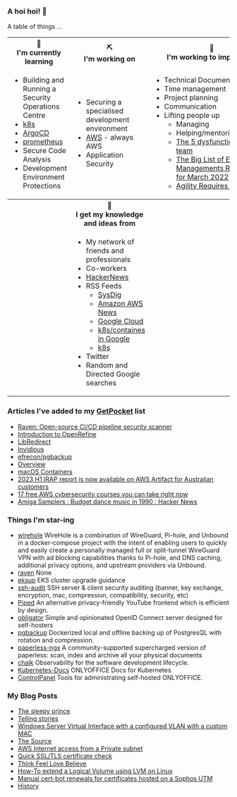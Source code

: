 ### A hoi hoi! 👋

A table of things ...

<table>
    <tr>
        <th>🌱<br/>I'm currently learning</th>
        <th>⛏<br/> I'm working on</th>
        <th>🚧<br/>I'm working to improve on</th>
    </tr>
    <tr>
        <td>
            <ul>
                <li>Building and Running a Security Operations Centre</li>
                <li><a href="https://kubernetes.io/">k8s</a></li>
                <li><a href="https://argoproj.github.io/">ArgoCD</a></li>
                <li><a href="https://prometheus.io/">prometheus</a></li>
                <li>Secure Code Analysis</li>
                <li>Development Environment Protections</li>
            </ul>
        </td>
        <td>
            <ul>
                <li>Securing a specialised development environment</li>
                <li><a href="https://aws.amazon.com/">AWS</a> - always AWS</li>
                <li>Application Security</li>
            </ul>
        </td>
        <td>
            <ul>
                <li>Technical Documentation</li>
                <li>Time management</li>
                <li>Project planning</li>
                <li>Communication</li>
                <li>Lifting people up
                    <ul>
                      <li>Managing</li>
                      <li>Helping/mentoring/coaching</li>
                      <li><a href="https://valid.com/5-dysfunctions-of-a-team/">The 5 dysfunctions of a team</a></li>
                      <li><a href="https://practicallyleading.dev/the-big-list-of-engineering-management-resources-march-2022">The Big List of Engineering Managements Resources - for March 2022</a></li>
                      <li><a href="https://www.industriallogic.com/blog/agility-requires-balance/">Agility Requires Balance</a></li>
                    </ul>
                </li>
            </ul>
        </td>
    </tr>
    <tr>
        <th>&nbsp;</th>
        <th>🏫<br/>I get my knowledge and ideas from</th>
        <th>&nbsp;</th>
    </tr>
    <tr>
        <td>&nbsp;</td>
        <td>
            <ul>
                <li>My network of friends and professionals</li>
                <li>Co-workers</li>
                <li><a href="https://news.ycombinator.com/">HackerNews</a></li>
                <li>RSS Feeds
                    <ul>
                        <li><a href="http://fetchrss.com/rss/5b4e9e358a93f8cc058b4567960404014.xml">SysDig</a></li>
                        <li><a href="https://aws.amazon.com/new/feed/">Amazon AWS News</a></li>
                        <li><a href="https://cloudblog.withgoogle.com/rss/">Google Cloud</a></li>
                        <li><a href="https://cloudblog.withgoogle.com/products/containers-kubernetes/rss/">k8s/containes in Google</a></li>
                        <li><a href="https://kubernetes.io/feed.xml">k8s</a></li>
                    </ul>
                </li>
                <li>Twitter</li>
                <li>Random and Directed Google searches</li>
            </ul>
        </td>
        <td>&nbsp;</td>
    </tr>
</table>

### Articles I've added to my [GetPocket](https://getpocket.com/) list

* [Raven: Open-source CI/CD pipeline security scanner](https://www.helpnetsecurity.com/2023/10/27/raven-open-source-security-scanner/)
* [Introduction to OpenRefine](https://openrefine.org/)
* [LibRedirect](https://libredirect.github.io/)
* [Invidious](https://invidious.io/)
* [efrecon/pgbackup](https://github.com/efrecon/pgbackup)
* [Overview](https://github.com/ONLYOFFICE/CommunityServer)
* [macOS Containers](https://macoscontainers.org/)
* [2023 H1 IRAP report is now available on AWS Artifact for Australian customers](https://aws.amazon.com/blogs/security/2023-h1-irap-report-is-now-available-on-aws-artifact-for-australian-customers/)
* [17 free AWS cybersecurity courses you can take right now](https://www.helpnetsecurity.com/2023/09/12/free-aws-cybersecurity-courses/)
* [Amiga Samplers : Budget dance music in 1990 : Hacker News](https://news.ycombinator.com/item?id=37376675)

### Things I'm star-ing

* [wirehole](https://github.com/IAmStoxe/wirehole)
  WireHole is a combination of WireGuard, Pi-hole, and Unbound in a docker-compose project with the intent of enabling users to quickly and easily create a personally managed full or split-tunnel WireGuard VPN with ad blocking capabilities thanks to Pi-hole, and DNS caching, additional privacy options, and upstream providers via Unbound.
* [raven](https://github.com/CycodeLabs/raven)
  None
* [eksup](https://github.com/clowdhaus/eksup)
  EKS cluster upgrade guidance
* [ssh-audit](https://github.com/jtesta/ssh-audit)
  SSH server & client security auditing (banner, key exchange, encryption, mac, compression, compatibility, security, etc)
* [Piped](https://github.com/TeamPiped/Piped)
  An alternative privacy-friendly YouTube frontend which is efficient by design.
* [obligator](https://github.com/anderspitman/obligator)
  Simple and opinionated OpenID Connect server designed for self-hosters
* [pgbackup](https://github.com/efrecon/pgbackup)
  Dockerized local and offline backing up of PostgresQL with rotation and compression.
* [paperless-ngx](https://github.com/paperless-ngx/paperless-ngx)
  A community-supported supercharged version of paperless: scan, index and archive all your physical documents
* [chalk](https://github.com/crashappsec/chalk)
  Observability for the software development lifecycle. 
* [Kubernetes-Docs](https://github.com/ONLYOFFICE/Kubernetes-Docs)
  ONLYOFFICE Docs for Kubernetes
* [ControlPanel](https://github.com/ONLYOFFICE/ControlPanel)
  Tools for administrating self-hosted ONLYOFFICE.

### My Blog Posts

* [The sleepy prince](https://pgmac.net.au/family/2023/09/24/the-sleepy-prince.html)
* [Telling stories](https://pgmac.net.au/family/2023/09/24/telling-stories.html)
* [Windows Server Virtual Interface with a configured VLAN with a custom MAC](https://pgmac.net.au/technology/2019/12/23/windows-vlan.html)
* [The Source](https://pgmac.net.au/technology/2019/02/25/the-source.html)
* [AWS Internet access from a Private subnet](https://pgmac.net.au/technology/2018/09/03/aws-internet-private-subnets.html)
* [Quick SSL/TLS certificate check](https://pgmac.net.au/technology/2018/04/09/ssl-tls-check.html)
* [Think Feel Love Believe](https://pgmac.net.au/family/2017/11/03/think-feel-love-believe.html)
* [How-To extend a Logical Volume using LVM on Linux](https://pgmac.net.au/technology/2017/11/02/lmv-extend.html)
* [Manual cert-bot renewals for certificates hosted on a Sophos UTM](https://pgmac.net.au/technology/2017/08/30/cert-bot-renewal-sophos-utm.html)
* [History](https://pgmac.net.au/language/2017/08/19/history.html)
